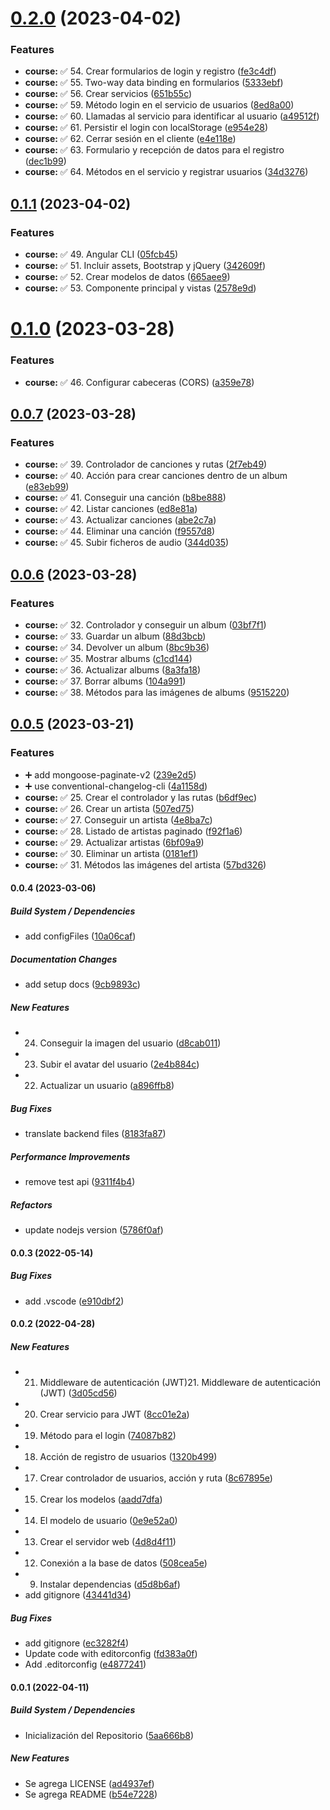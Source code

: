 # [0.2.0](https://github.com/maurodviveros/course_MEAN-Musify/compare/v0.1.1...v0.2.0) (2023-04-02)


### Features

* **course:** :white_check_mark: 54. Crear formularios de login y registro ([fe3c4df](https://github.com/maurodviveros/course_MEAN-Musify/commit/fe3c4df9378151dd41341ce723d3b1d736de786c))
* **course:** :white_check_mark: 55. Two-way data binding en formularios ([5333ebf](https://github.com/maurodviveros/course_MEAN-Musify/commit/5333ebfac285f4bfa15b48240ee9b711f6a01678))
* **course:** :white_check_mark: 56. Crear servicios ([651b55c](https://github.com/maurodviveros/course_MEAN-Musify/commit/651b55caaa2d462300750cd556c5b569bae97c99))
* **course:** :white_check_mark: 59. Método login en el servicio de usuarios ([8ed8a00](https://github.com/maurodviveros/course_MEAN-Musify/commit/8ed8a00f58aec98d5c6726606b0bc5742ae13d20))
* **course:** :white_check_mark: 60. Llamadas al servicio para identificar al usuario ([a49512f](https://github.com/maurodviveros/course_MEAN-Musify/commit/a49512f2aaebf86530bf5a906e55f074db790b18))
* **course:** :white_check_mark: 61. Persistir el login con localStorage ([e954e28](https://github.com/maurodviveros/course_MEAN-Musify/commit/e954e28498bf9a22c34483de395fb7795feb0624))
* **course:** :white_check_mark: 62. Cerrar sesión en el cliente ([e4e118e](https://github.com/maurodviveros/course_MEAN-Musify/commit/e4e118e59e6ca1d5245535de6536a863fc816d44))
* **course:** :white_check_mark: 63. Formulario y recepción de datos para el registro ([dec1b99](https://github.com/maurodviveros/course_MEAN-Musify/commit/dec1b999b03ed532f6b4975072831ca09c581685))
* **course:** :white_check_mark: 64. Métodos en el servicio y registrar usuarios ([34d3276](https://github.com/maurodviveros/course_MEAN-Musify/commit/34d327677c774c6686a578f3197d568cb0daecb3))



## [0.1.1](https://github.com/maurodviveros/course_MEAN-Musify/compare/v0.1.0...v0.1.1) (2023-04-02)


### Features

* **course:** :white_check_mark: 49. Angular CLI ([05fcb45](https://github.com/maurodviveros/course_MEAN-Musify/commit/05fcb4518070501af858152397c3c29865cb0989))
* **course:** :white_check_mark: 51. Incluir assets, Bootstrap y jQuery ([342609f](https://github.com/maurodviveros/course_MEAN-Musify/commit/342609f168fbcb57ce831920a04a049db8dbe500))
* **course:** :white_check_mark: 52. Crear modelos de datos ([665aee9](https://github.com/maurodviveros/course_MEAN-Musify/commit/665aee9af6e6b03a5fe68171705d55bb27390b33))
* **course:** :white_check_mark: 53. Componente principal y vistas ([2578e9d](https://github.com/maurodviveros/course_MEAN-Musify/commit/2578e9d1fb357deedaf493cc4308b7a5edb7fbcb))



# [0.1.0](https://github.com/maurodviveros/course_MEAN-Musify/compare/v0.0.7...v0.1.0) (2023-03-28)


### Features

* **course:** :white_check_mark: 46. Configurar cabeceras (CORS) ([a359e78](https://github.com/maurodviveros/course_MEAN-Musify/commit/a359e781740f26a6687cfef3c1e878f3d403ca30))



## [0.0.7](https://github.com/maurodviveros/course_MEAN-Musify/compare/v0.0.6...v0.0.7) (2023-03-28)


### Features

* **course:** :white_check_mark: 39. Controlador de canciones y rutas ([2f7eb49](https://github.com/maurodviveros/course_MEAN-Musify/commit/2f7eb497306d6679e17a81e74c0782fb2c9ec12d))
* **course:** :white_check_mark: 40. Acción para crear canciones dentro de un album ([e83eb99](https://github.com/maurodviveros/course_MEAN-Musify/commit/e83eb995e2a6a0d3155fa8045d9c55f4850edcca))
* **course:** :white_check_mark: 41. Conseguir una canción ([b8be888](https://github.com/maurodviveros/course_MEAN-Musify/commit/b8be888ecc20d3fa6b0854f4c914642bbbb9a91b))
* **course:** :white_check_mark: 42. Listar canciones ([ed8e81a](https://github.com/maurodviveros/course_MEAN-Musify/commit/ed8e81aadfef43182f9e39793c53b9c4b4b38d8e))
* **course:** :white_check_mark: 43. Actualizar canciones ([abe2c7a](https://github.com/maurodviveros/course_MEAN-Musify/commit/abe2c7a0919b5d8457513a2aaf07afb53658a78c))
* **course:** :white_check_mark: 44. Eliminar una canción ([f9557d8](https://github.com/maurodviveros/course_MEAN-Musify/commit/f9557d87b8dbccc02750790e1f76815e0ed01db6))
* **course:** :white_check_mark: 45. Subir ficheros de audio ([344d035](https://github.com/maurodviveros/course_MEAN-Musify/commit/344d0356aaecab9cace18b5923943f0c7e753a30))



## [0.0.6](https://github.com/maurodviveros/course_MEAN-Musify/compare/v0.0.5...v0.0.6) (2023-03-28)


### Features

* **course:** :white_check_mark: 32. Controlador y conseguir un album ([03bf7f1](https://github.com/maurodviveros/course_MEAN-Musify/commit/03bf7f1c3b11b0943e22d9d5dd50adb010186148))
* **course:** :white_check_mark: 33. Guardar un album ([88d3bcb](https://github.com/maurodviveros/course_MEAN-Musify/commit/88d3bcb3af1728ed8c2b45fbfcab34934262203d))
* **course:** :white_check_mark: 34. Devolver un album ([8bc9b36](https://github.com/maurodviveros/course_MEAN-Musify/commit/8bc9b36863b4029503574a38a16efe8cc2303657))
* **course:** :white_check_mark: 35. Mostrar albums ([c1cd144](https://github.com/maurodviveros/course_MEAN-Musify/commit/c1cd14493f3adff79c2cdd3641be69da7def13c5))
* **course:** :white_check_mark: 36. Actualizar albums ([8a3fa18](https://github.com/maurodviveros/course_MEAN-Musify/commit/8a3fa18f236da0275596464713941ed036b6471e))
* **course:** :white_check_mark: 37. Borrar albums ([104a991](https://github.com/maurodviveros/course_MEAN-Musify/commit/104a991473150653fab2b67714a63c2e4841ef03))
* **course:** :white_check_mark: 38. Métodos para las imágenes de albums ([9515220](https://github.com/maurodviveros/course_MEAN-Musify/commit/95152209fa82e41db71caef015278a73795c3f17))



## [0.0.5](https://github.com/maurodviveros/course_MEAN-Musify/compare/v0.0.4...v0.0.5) (2023-03-21)


### Features

* :heavy_plus_sign: add mongoose-paginate-v2 ([239e2d5](https://github.com/maurodviveros/course_MEAN-Musify/commit/239e2d501842fc2ecaa022cd4feaf74e842a8763))
* :heavy_plus_sign: use conventional-changelog-cli ([4a1158d](https://github.com/maurodviveros/course_MEAN-Musify/commit/4a1158d56146f95d7cc2c377355981af7173b0ac))
* **course:** :white_check_mark: 25. Crear el controlador y las rutas ([b6df9ec](https://github.com/maurodviveros/course_MEAN-Musify/commit/b6df9ecdeef0c963ad306bc1b4323ac3b53da479))
* **course:** :white_check_mark: 26. Crear un artista ([507ed75](https://github.com/maurodviveros/course_MEAN-Musify/commit/507ed7509535b5f16d30ab40c368b6dadb0f3bff))
* **course:** :white_check_mark: 27. Conseguir un artista ([4e8ba7c](https://github.com/maurodviveros/course_MEAN-Musify/commit/4e8ba7c977232fba7307a35bf048a4bf21882020))
* **course:** :white_check_mark: 28. Listado de artistas paginado ([f92f1a6](https://github.com/maurodviveros/course_MEAN-Musify/commit/f92f1a6e592fa1add42af20eff6b177bed38c7e8))
* **course:** :white_check_mark: 29. Actualizar artistas ([6bf09a9](https://github.com/maurodviveros/course_MEAN-Musify/commit/6bf09a91ec4f733afe6d96515a0c996c3cde50fa))
* **course:** :white_check_mark: 30. Eliminar un artista ([0181ef1](https://github.com/maurodviveros/course_MEAN-Musify/commit/0181ef10dc4fbd36f1284ad62ebbb9d075822638))
* **course:** :white_check_mark: 31. Métodos las imágenes del artista ([57bd326](https://github.com/maurodviveros/course_MEAN-Musify/commit/57bd326598116345d7029891d48b7352e1119da7))



#### 0.0.4 (2023-03-06)

##### Build System / Dependencies

*  add configFiles ([10a06caf](https://github.com/maurodviveros/course_MEAN-Musify/commit/10a06cafbca68f170a4b73cd287cc20d77ab8da8))

##### Documentation Changes

*  add setup docs ([9cb9893c](https://github.com/maurodviveros/course_MEAN-Musify/commit/9cb9893c8f3348c8bb00e2f6a1fe7d91cb67986f))

##### New Features

*  24. Conseguir la imagen del usuario ([d8cab011](https://github.com/maurodviveros/course_MEAN-Musify/commit/d8cab011a68301e9336361bcab017196b83e98cd))
*  23. Subir el avatar del usuario ([2e4b884c](https://github.com/maurodviveros/course_MEAN-Musify/commit/2e4b884c573331e434b8bd705b79ac6b6df58164))
*  22. Actualizar un usuario ([a896ffb8](https://github.com/maurodviveros/course_MEAN-Musify/commit/a896ffb837c0fe0992a8e6d2f4800538dc867a0f))

##### Bug Fixes

*  translate backend files ([8183fa87](https://github.com/maurodviveros/course_MEAN-Musify/commit/8183fa875acca4e17cb581856ae724e3602dd6d5))

##### Performance Improvements

*  remove test api ([9311f4b4](https://github.com/maurodviveros/course_MEAN-Musify/commit/9311f4b4aefdf131beb2313610eb7f96146d8ee0))

##### Refactors

*  update nodejs version ([5786f0af](https://github.com/maurodviveros/course_MEAN-Musify/commit/5786f0af43105d47e1d17b11da9da4d52a81b98f))

#### 0.0.3 (2022-05-14)

##### Bug Fixes

* add .vscode ([e910dbf2](https://github.com/maurodviveros/course_MEAN-Musify/commit/e910dbf2f79178915a46159b22e194a3b9d4acc2))

#### 0.0.2 (2022-04-28)

##### New Features

* 21. Middleware de autenticación (JWT)21. Middleware de autenticación (JWT) ([3d05cd56](https://github.com/maurodviveros/course_MEAN-Musify/commit/3d05cd56082783030950a4ea2e6239fd2b6842a6))
* 20. Crear servicio para JWT ([8cc01e2a](https://github.com/maurodviveros/course_MEAN-Musify/commit/8cc01e2a5291e25a0ef9fd2eb491391d9f93d14e))
* 19. Método para el login ([74087b82](https://github.com/maurodviveros/course_MEAN-Musify/commit/74087b82dec6347c244831c7de8b734be9d658d4))
* 18. Acción de registro de usuarios ([1320b499](https://github.com/maurodviveros/course_MEAN-Musify/commit/1320b499381aba31b124e44c0ef3cf13f8c8e234))
* 17. Crear controlador de usuarios, acción y ruta ([8c67895e](https://github.com/maurodviveros/course_MEAN-Musify/commit/8c67895efd42de3c94459723e203556c50c65309))
* 15. Crear los modelos ([aadd7dfa](https://github.com/maurodviveros/course_MEAN-Musify/commit/aadd7dfa8da3a049716c3c4cd6116e0d64cd500b))
* 14. El modelo de usuario ([0e9e52a0](https://github.com/maurodviveros/course_MEAN-Musify/commit/0e9e52a06f4a5939777c50270fae0ce50f9297be))
* 13. Crear el servidor web ([4d8d4f11](https://github.com/maurodviveros/course_MEAN-Musify/commit/4d8d4f11873969449146c7718a235a2f135f6d30))
* 12. Conexión a la base de datos ([508cea5e](https://github.com/maurodviveros/course_MEAN-Musify/commit/508cea5e37465f6d0ddf84cc86abb8b6998f6ee4))
* 9. Instalar dependencias ([d5d8b6af](https://github.com/maurodviveros/course_MEAN-Musify/commit/d5d8b6af16a05312ff6e50bd9285954c8973f350))
* add gitignore ([43441d34](https://github.com/maurodviveros/course_MEAN-Musify/commit/43441d34fcd47384b4bd283ec00b4bc8d72256e8))

##### Bug Fixes

* add gitignore ([ec3282f4](https://github.com/maurodviveros/course_MEAN-Musify/commit/ec3282f4f32954cd94770c3f662996aca38ec357))
* Update code with editorconfig ([fd383a0f](https://github.com/maurodviveros/course_MEAN-Musify/commit/fd383a0f487af633319b3d8a9d3fc942e5905102))
* Add .editorconfig ([e4877241](https://github.com/maurodviveros/course_MEAN-Musify/commit/e487724164a6c10d0e5739ecefbf7a65e16928cd))

#### 0.0.1 (2022-04-11)

##### Build System / Dependencies

* Inicialización del Repositorio ([5aa666b8](https://github.com/maurodviveros/course_MEAN-Musify/commit/5aa666b811797baec6ef6446591aef0846701701))

##### New Features

* Se agrega LICENSE ([ad4937ef](https://github.com/maurodviveros/course_MEAN-Musify/commit/ad4937ef4fb7fd5a5db94d808e00e23fc97b663a))
* Se agrega README ([b54e7228](https://github.com/maurodviveros/course_MEAN-Musify/commit/b54e72281ad625bec6a5ece2e4b427a2b420e962))

